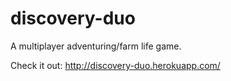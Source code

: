 # discovery-duo
A multiplayer adventuring/farm life game.

Check it out: http://discovery-duo.herokuapp.com/
